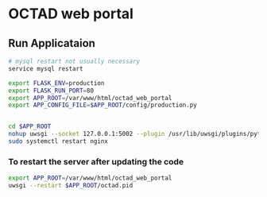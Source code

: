 # OCTAD web portal

## Run Applicataion

```bash
# mysql restart not usually necessary
service mysql restart

export FLASK_ENV=production
export FLASK_RUN_PORT=80
export APP_ROOT=/var/www/html/octad_web_portal
export APP_CONFIG_FILE=$APP_ROOT/config/production.py


cd $APP_ROOT
nohup uwsgi --socket 127.0.0.1:5002 --plugin /usr/lib/uwsgi/plugins/python27_plugin.so --module app --callab app --enable-threads --master --processes 16 --close-on-exec --pidfile ./octad.pid &
sudo systemctl restart nginx
```

### To restart the server after updating the code

```bash
export APP_ROOT=/var/www/html/octad_web_portal
uwsgi --restart $APP_ROOT/octad.pid
```
